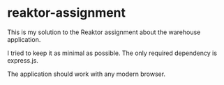 # reaktor-assignment
This is my solution to the Reaktor assignment about the warehouse application.

I tried to keep it as minimal as possible. The only required dependency is express.js.

The application should work with any modern browser.
